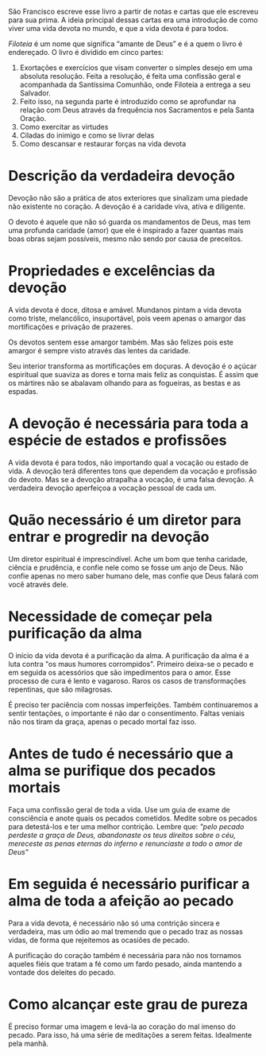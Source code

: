 São Francisco escreve esse livro a partir de notas e cartas que ele escreveu para sua prima. A ideia principal dessas cartas era uma introdução de como viver uma vida devota no mundo, e que a vida devota é para todos.

*Filoteia* é um nome que significa “amante de Deus” e é a quem o livro é endereçado. O livro é dividido em cinco partes:
1. Exortações e exercícios que visam converter o simples desejo em uma absoluta resolução. Feita a resolução, é feita uma confissão geral e acompanhada da Santíssima Comunhão, onde Filoteia a entrega a seu Salvador.
2. Feito isso, na segunda parte é introduzido como se aprofundar na relação com Deus através da frequência nos Sacramentos e pela Santa Oração.
3. Como exercitar as virtudes
4. Ciladas do inimigo e como se livrar delas 
5. Como descansar e restaurar forças na vida devota

# Descrição da verdadeira devoção
Devoção não são a prática de atos exteriores que sinalizam uma piedade não existente no coração. A devoção é a caridade viva, ativa e diligente.

O devoto é aquele que não só guarda os mandamentos de Deus, mas tem uma profunda caridade (amor) que ele é inspirado a fazer quantas mais boas obras sejam possíveis, mesmo não sendo por causa de preceitos.

# Propriedades e excelências da devoção
A vida devota é doce, ditosa e amável. Mundanos pintam a vida devota como triste, melancólico, insuportável, pois veem apenas o amargor das mortificações e privação de prazeres.

Os devotos sentem esse amargor também. Mas são felizes pois este amargor é sempre visto através das lentes da caridade. 

Seu interior transforma as mortificações em doçuras. A devoção é o açúcar espiritual que suaviza as dores e torna mais feliz as conquistas. É assim que os mártires não se abalavam olhando para as fogueiras, as bestas e as espadas.
# A devoção é necessária para toda a espécie de estados e profissões
A vida devota é para todos, não importando qual a vocação ou estado de vida. A devoção terá diferentes tons que dependem da vocação e profissão do devoto. Mas se a devoção atrapalha a vocação, é uma falsa devoção. A verdadeira devoção aperfeiçoa a vocação pessoal de cada um.
# Quão necessário é um diretor para entrar e progredir na devoção 
Um diretor espiritual é imprescindível. Ache um bom que tenha caridade, ciência e prudência, e confie nele como se fosse um anjo de Deus. Não confie apenas no mero saber humano dele, mas confie que Deus falará com você através dele.
# Necessidade de começar pela purificação da alma
O início da vida devota é a purificação da alma. A purificação da alma é a luta contra "os maus humores corrompidos". Primeiro deixa-se o pecado e em seguida os acessórios que são impedimentos para o amor. Esse processo de cura é lento e vagaroso. Raros os casos de transformações repentinas, que são milagrosas.

É preciso ter paciência com nossas imperfeições. Também continuaremos a sentir tentações, o importante é não dar o consentimento. Faltas veniais não nos tiram da graça, apenas o pecado mortal faz isso.
# Antes de tudo é necessário que a alma se purifique dos pecados mortais
Faça uma confissão geral de toda a vida. Use um guia de exame de consciência e anote quais os pecados cometidos. Medite sobre os pecados para detestá-los e ter uma melhor contrição. Lembre que: *"pelo pecado perdeste a graça de Deus, abandonaste os teus direitos sobre o céu, mereceste as penas eternas do inferno e renunciaste a todo o amor de Deus"*
# Em seguida é necessário purificar a alma de toda a afeição ao pecado
Para a vida devota, é necessário não só uma contrição sincera e verdadeira, mas um ódio ao mal tremendo que o pecado traz as nossas vidas, de forma que rejeitemos as ocasiões de pecado. 

A purificação do coração também é necessária para não nos tornamos aqueles fiéis que tratam a fé como um fardo pesado, ainda mantendo a vontade dos deleites do pecado.

# Como alcançar este grau de pureza
É preciso formar uma imagem e levá-la ao coração do mal imenso do pecado. Para isso, há uma série de meditações a serem feitas. Idealmente pela manhã.